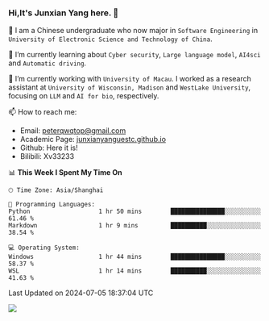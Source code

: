 ### Hi,It's Junxian Yang here. 👋

<!--
**Uestc-Young/Uestc-Young** is a ✨ _special_ ✨ repository because its `README.md` (this file) appears on your GitHub profile.

Here are some ideas to get you started:

- 🔭 I’m currently working on ...
- 🌱 I’m currently learning ...
- 👯 I’m looking to collaborate on ...
- 🤔 I’m looking for help with ...
- 💬 Ask me about ...
- 📫 How to reach me: ...
- 😄 Pronouns: ...
- ⚡ Fun fact: ...
-->
🎉 I am a Chinese undergraduate who now major in `Software Engineering` in `University of Electronic Science and Technology of China`.  
  
🌱 I’m currently learning about `Cyber security`, `Large language model`, `AI4sci` and `Automatic driving`.  

🔭 I’m currently working with `University of Macau`. I worked as a research assistant at `University of Wisconsin, Madison` and `WestLake University`, focusing on `LLM` and `AI for bio`, respectively.
  
📫 How to reach me: 
   - Email: peterqwqtop@gmail.com
   - Academic Page: [junxianyanguestc.github.io](https://junxianyanguestc.github.io/)
   - Github: Here it is!
   - Bilibili: Xv33233
     
<!--START_SECTION:waka-->
📊 **This Week I Spent My Time On** 

```text
🕑︎ Time Zone: Asia/Shanghai

💬 Programming Languages: 
Python                   1 hr 50 mins        ███████████████░░░░░░░░░░   61.46 % 
Markdown                 1 hr 9 mins         ██████████░░░░░░░░░░░░░░░   38.54 % 

💻 Operating System: 
Windows                  1 hr 44 mins        ███████████████░░░░░░░░░░   58.37 % 
WSL                      1 hr 14 mins        ██████████░░░░░░░░░░░░░░░   41.63 % 
```


 Last Updated on 2024-07-05 18:37:04 UTC
<!--END_SECTION:waka-->

![](https://visitor-badge.glitch.me/badge?page_id=Uestc-Young.readme)

